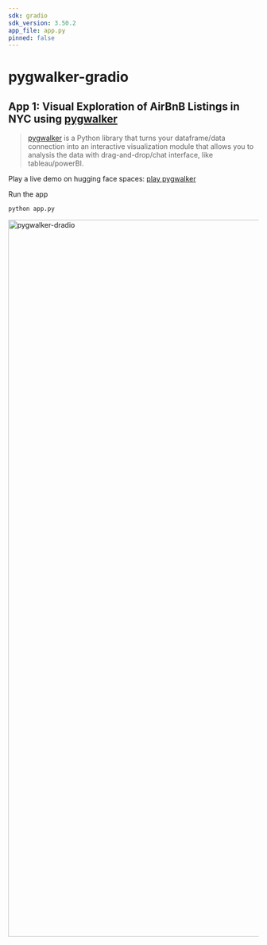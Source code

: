 ```yaml
---
sdk: gradio
sdk_version: 3.50.2
app_file: app.py
pinned: false
---
```


# pygwalker-gradio
 
## App 1: Visual Exploration of AirBnB Listings in NYC using [pygwalker](https://github.com/Kanaries/pygwalker)
> [pygwalker]() is a Python library that turns your dataframe/data connection into an interactive visualization module that allows you to analysis the data with drag-and-drop/chat interface, like tableau/powerBI.

Play a live demo on hugging face spaces: [play pygwalker](https://huggingface.co/spaces/observedobserver/pygwalker-gradio)

Run the app

```bash
python app.py
```
<a href="https://huggingface.co/spaces/observedobserver/pygwalker-gradio">
<img width="1441" alt="pygwalker-dradio" src="https://github.com/ObservedObserver/gradio-walkthrough/assets/22167673/45a0cb53-360a-4dad-b0c9-e8583f938c99">
</a>